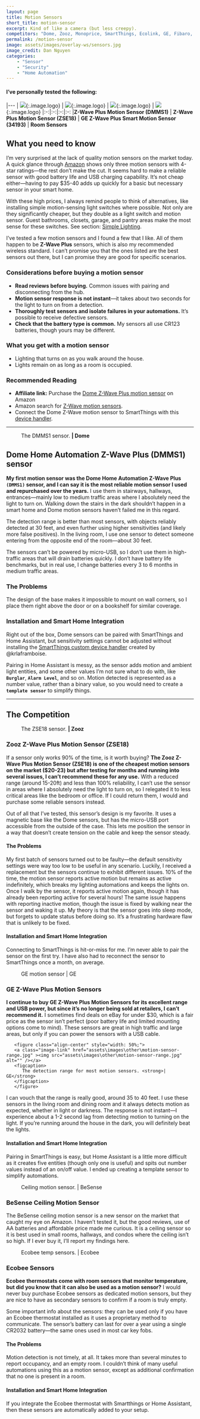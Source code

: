 ```yaml
---
layout: page
title: Motion Sensors
short_title: motion-sensor
excerpt: Kind of like a camera (but less creepy). 
competitors: "Dome, Zooz, Monoprice, SmartThings, Ecolink, GE, Fibaro, Besense, Aeon Labs"
permalink: /motion-sensor
image: assets/images/overlay-ws/sensors.jpg
image_credit: Dan Nguyen
categories: 
    - "Sensor"
    - "Security"
    - "Home Automation"
---
```


<!--more-->

#### I’ve personally tested the following:

|---
| ![](assets\images\logo\dome.png){:.image.logo} |  ![](assets\images\logo\zooz.png){:.image.logo} | ![](assets\images\logo\ge.png){:.image.logo} | ![](assets\images\logo\ecobee.png){:.image.logo} 
|:-:|:-:|:-:|:-:
|**Z-Wave Plus Motion Sensor (DMMS1)** | **Z-Wave Plus Motion Sensor (ZSE18)** | **GE Z-Wave Plus Smart Motion Sensor (34193)** | **Room Sensors**


## What you need to know

I’m very surprised at the lack of quality motion sensors on the market today. A quick glance through [Amazon](https://www.amazon.com/s?k=z-wave+motion+sensor&ref=nb_sb_noss_2) shows only three motion sensors with 4-star ratings—the rest don’t make the cut. It seems hard to make a reliable sensor with good battery life and USB charging capability. It’s not cheap either—having to pay $35-40 adds up quickly for a basic but necessary sensor in your smart home.

With these high prices, I always remind people to think of alternatives, like installing simple motion-sensing light switches where possible. Not only are they significantly cheaper, but they double as a light switch and motion sensor. Guest bathrooms, closets, garage, and pantry areas make the most sense for these switches.  See section: [Simple Lighting](simple-lighting.html).

I’ve tested a few motion sensors and I found a few that I like. All of them happen to be **Z-Wave Plus** sensors, which is also my recommended wireless standard. I can’t promise you that the ones listed are the best sensors out there, but I can promise they are good for specific scenarios.

### Considerations before buying a motion sensor

<ul class="alt">
  <li><strong>Read reviews before buying.</strong> Common issues with pairing and disconnecting from the hub.</li>
  <li><strong>Motion sensor response is not instant</strong>—it takes about two seconds for the light to turn on from a detection.</li>
  <li><strong>Thoroughly test sensors and isolate failures in your automations.</strong> It’s possible to receive defective sensors.</li>
  <li><strong>Check that the battery type is common.</strong> My sensors all use CR123 batteries, though yours may be different.</li>
</ul>

### What you get with a motion sensor

<ul class="alt">
  <li>Lighting that turns on as you walk around the house.</li>
  <li>Lights remain on as long as a room is occupied.</li>
</ul>


### Recommended Reading

<ul class="alt">
  <li><strong>Affiliate link:</strong> Purchase the <a href="https://amzn.to/2ImGlID">Dome Z-Wave Plus motion sensor</a> on Amazon</li>
  <li>Amazon search for <a href="https://www.amazon.com/s?k=z-wave+motion+sensor&ref=nb_sb_noss_2">Z-Wave motion sensors</a>.</li>
  <li>Connect the Dome Z-Wave motion sensor to SmartThings with this <a href="https://community.smartthings.com/t/release-dome-motion-sensor-official/78092">device handler</a>.</li>
</ul>

<hr class="major" />

<figure class="align-left">
       <img src="assets\images\product-photo\dome-motion-sensor.jpg" alt=""/>
       <figcaption>
         The DMMS1 sensor. <strong>| Dome</strong>
       </figcaption>
</figure>

## Dome Home Automation Z-Wave Plus (DMMS1) sensor

**My first motion sensor was the Dome Home Automation Z-Wave Plus ``(DMMS1)`` sensor, and I can say it is the most reliable motion sensor I used and repurchased over the years.** I use them in stairways, hallways, entrances—mainly low to medium traffic areas where I absolutely need the light to turn on. Walking down the stairs in the dark shouldn’t happen in a smart home and Dome motion sensors haven’t failed me in this regard.

The detection range is better than most sensors, with objects reliably detected at 30 feet, and even further using higher sensitivities (and likely more false positives). In the living room, I use one sensor to detect someone entering from the opposite end of the room—about 30 feet. 

The sensors can’t be powered by micro-USB, so I don’t use them in high-traffic areas that will drain batteries quickly. I don’t have battery life benchmarks, but in real use, I change batteries every 3 to 6 months in medium traffic areas. 

### The Problems

The design of the base makes it impossible to mount on wall corners, so I place them right above the door or on a bookshelf for similar coverage. 

### Installation and Smart Home Integration

Right out of the box, Dome sensors can be paired with SmartThings and Home Assistant, but sensitivity settings cannot be adjusted without installing the <a href="https://community.smartthings.com/t/release-dome-motion-sensor-official/78092">SmartThings custom device handler</a> created by @krlaframboise. 

Pairing in Home Assistant is messy, as the sensor adds motion and ambient light entities, and some other values I’m not sure what to do with, like **``Burglar``**, **``Alarm Level``**, and so on. Motion detected is represented as a number value, rather than a binary value, so you would need to create a **``template sensor``** to simplify things.

<!-- Competition section -->
<hr class="minor" />

## The Competition

<div class="row">
    <div class="6u 12u$(small)">
      <figure class="align-left">
          <img src="assets\images\product-photo\zooz.png" alt=""/>
        <figcaption>The ZSE18 sensor. <strong>| Zooz</strong></figcaption>
      </figure>
      <h3>Zooz Z-Wave Plus Motion Sensor (ZSE18)</h3>
      <p>If a sensor only works 90% of the time, is it worth buying? <strong>The Zooz Z-Wave Plus Motion Sensor (ZSE18) is one of the cheapest motion sensors on the market ($20-23) but after testing for months and running into several issues, I can’t recommend these for any use.</strong>  With a reduced range (around 15-20ft) and less than 100% reliability, I can’t use the sensor in areas where I absolutely need the light to turn on, so I relegated it to less critical areas like the bedroom or office. If I could return them, I would and purchase some reliable sensors instead.</p>

<p>Out of all that I’ve tested, this sensor’s design is my favorite. It uses a magnetic base like the Dome sensors, but has the micro-USB port accessible from the outside of the case. This lets me position the sensor in a way that doesn’t create tension on the cable and keep the sensor steady. </p>

<h4>The Problems</h4>
<p>My first batch of sensors turned out to be faulty—the default sensitivity settings were way too low to be useful in any scenario. Luckily, I received a replacement but the sensors continue to exhibit different issues. 10% of the time, the motion sensor reports active motion but remains as active indefinitely, which breaks my lighting automations and keeps the lights on. Once I walk by the sensor, it reports active motion again, though it has already been reporting active for several hours! The same issue happens with reporting inactive motion, though the issue is fixed by walking near the sensor and waking it up. My theory is that the sensor goes into sleep mode, but forgets to update status before doing so. It’s a frustrating hardware flaw that is unlikely to be fixed.</p>

<h4>Installation and Smart Home Integration</h4>
<p>Connecting to SmartThings is hit-or-miss for me. I’m never able to pair the sensor on the first try. I have also had to reconnect the sensor to SmartThings once a month, on average.</p>
   </div>


   <div class="6u 12u$(small)">
      <figure class="align-left">
          <img src="assets\images\product-photo\ge-motion-sensor.jpg" alt=""/>
        <figcaption> GE motion sensor | GE</figcaption>
      </figure>
      <h3>GE Z-Wave Plus Motion Sensors</h3>
      <p><strong>I continue to buy GE Z-Wave Plus Motion Sensors for its excellent range and USB power, but since it’s no longer being sold at retailers, I can’t recommend it.</strong> I sometimes find deals on eBay for under $30, which is a fair price as the sensor isn’t perfect (poor battery life and limited mounting options come to mind). These sensors are great in high traffic and large areas, but only if you can power the sensors with a USB cable.</p>

       <figure class="align-center" style="width: 50%;">
       <a class="image-link" href="assets\images\other\motion-sensor-range.jpg" ><img src="assets\images\other\motion-sensor-range.jpg" alt="" /></a>
       <figcaption>
          The detection range for most motion sensors. <strong>| GE</strong>
       </figcaption>
       </figure>

<p>I can vouch that the range is really good, around 35 to 40 feet. I use these sensors in the living room and dining room and it always detects motion as expected, whether in light or darkness. The response is not instant—I experience about a 1-2 second lag from detecting motion to turning on the light. If you’re running around the house in the dark, you will definitely beat the lights. </p>

<h4>Installation and Smart Home Integration</h4>
<p>Pairing in SmartThings is easy, but Home Assistant is a little more difficult as it creates five entities (though only one is useful) and spits out number values instead of an on/off value. I ended up creating a template sensor to simplify automations.</p>
   </div>
   <div class="6u$ 12u$(small)">
	    <figure class="align-left">
          <img src="assets\images\product-photo\besense.jpg" alt=""/>
        <figcaption>
         Ceiling motion sensor. | BeSense
        </figcaption>
        </figure>
    	<h3>BeSense Ceiling Motion Sensor</h3>
    	<p>The BeSense ceiling motion sensor is a new sensor on the market that caught my eye on Amazon. I haven’t tested it, but the good reviews, use of AA batteries and affordable price made me curious. It is a ceiling sensor so it is best used in small rooms, hallways, and condos where the ceiling isn’t so high. If I ever buy it, I’ll report my findings here. </p>
    </div>
   <div class="6u 12u$(small)">
      <figure class="align-left">
          <img src="assets\images\product-photo\ecobee-sensor.png" alt=""/>
        <figcaption>Ecobee temp sensors. | Ecobee</figcaption>
      </figure>
      <h3>Ecobee Sensors</h3>
      <p><strong>Ecobee thermostats come with room sensors that monitor temperature, but did you know that it can also be used as a motion sensor?</strong> I would never buy purchase Ecobee sensors as dedicated motion sensors, but they are nice to have as secondary sensors to confirm if a room is truly empty.</p>

<p>Some important info about the sensors: they can be used only if you have an Ecobee thermostat installed as it uses a proprietary method to communicate. The sensor’s battery can last for over a year using a single CR2032 battery—the same ones used in most car key fobs. </p>

<h4>The Problems</h4>
<p>Motion detection is not timely, at all. It takes more than several minutes to report occupancy, and an empty room. I couldn’t think of many useful automations using this as a motion sensor, except as additional confirmation that no one is present in a room. </p>

<h4>Installation and Smart Home Integration</h4>
<p>If you integrate the Ecobee thermostat with Smartthings or Home Assistant, then these sensors are automatically added to your setup. </p>
   </div>

   

</div>